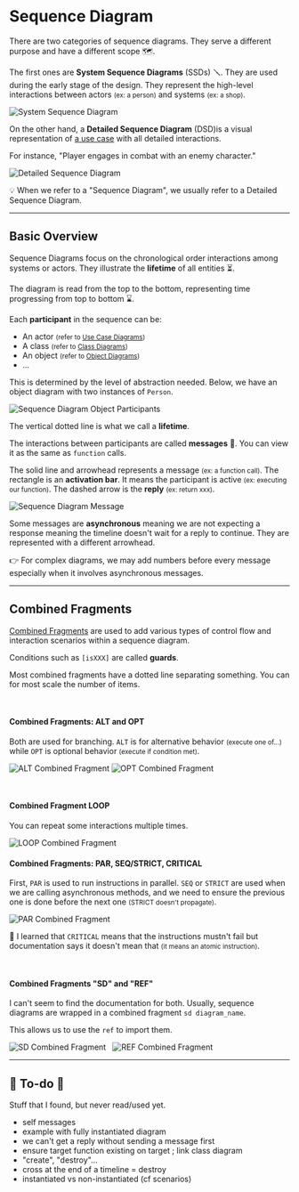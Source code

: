 # Sequence Diagram

<div class="row row-cols-md-2"><div>

There are two categories of sequence diagrams. They serve a different purpose and have a different scope 🗺️.

The first ones are **System Sequence Diagrams** (SSDs) 🪛. They are used during the early stage of the design. They represent the high-level interactions between actors <small>(ex: a person)</small> and systems <small>(ex: a shop)</small>.

<div class="text-center">

![System Sequence Diagram](_uml/ssd.svg)
</div>
</div><div>

On the other hand, a **Detailed Sequence Diagram** (DSD)is a visual representation of [a use case](../use_case/index.md) with all detailed interactions.

For instance, "Player engages in combat with an enemy character."

<div class="text-center">

![Detailed Sequence Diagram](_uml/dsd.svg)
</div>

💡 When we refer to a "Sequence Diagram", we usually refer to a Detailed Sequence Diagram.
</div></div>

<hr class="sep-both">

## Basic Overview

<div class="row row-cols-md-2"><div>

Sequence Diagrams focus on the chronological order interactions among systems or actors. They illustrate the **lifetime** of all entities ⏳.

The diagram is read from the top to the bottom, representing time progressing from top to bottom ⌛.

Each **participant** in the sequence can be:

* An actor <small>(refer to [Use Case Diagrams](../use_case/index.md))</small>
* A class <small>(refer to [Class Diagrams](../class/index.md))</small>
* An object <small>(refer to [Object Diagrams](../object/index.md))</small>
* ...

This is determined by the level of abstraction needed. Below, we have an object diagram with two instances of `Person`.

<div class="text-center">

![Sequence Diagram Object Participants](_uml/obj.svg)
</div>

The vertical dotted line is what we call a **lifetime**.
</div><div>

The interactions between participants are called **messages** 📮. You can view it as the same as `function` calls.

The solid line and arrowhead represents a message <small>(ex: a function call)</small>. The rectangle is an **activation bar**. It means the participant is active <small>(ex: executing our function)</small>. The dashed arrow is the **reply** <small>(ex: return xxx)</small>.

<div class="text-center">

![Sequence Diagram Message](_uml/msg.svg)
</div>

Some messages are **asynchronous** meaning we are not expecting a response meaning the timeline doesn't wait for a reply to continue. They are represented with a different arrowhead.

👉 For complex diagrams, we may add numbers before every message especially when it involves asynchronous messages.
</div></div>

<hr class="sep-both">

## Combined Fragments

<div class="row row-cols-md-2"><div>

[Combined Fragments](https://www.uml-diagrams.org/sequence-diagrams-combined-fragment.html) are used to add various types of control flow and interaction scenarios within a sequence diagram.

Conditions such as `[isXXX]` are called **guards**.

Most combined fragments have a dotted line separating something. You can for most scale the number of items.

<br>

#### Combined Fragments: ALT and OPT

Both are used for branching. `ALT` is for alternative behavior <small>(execute one of...)</small> while `OPT` is optional behavior <small>(execute if condition met)</small>.

<div class="text-center">

![ALT Combined Fragment](_uml/fragment_alt.svg)
![OPT Combined Fragment](_uml/fragment_opt.svg)
</div>

<br>

#### Combined Fragment LOOP 

You can repeat some interactions multiple times.

<div class="text-center">

![LOOP Combined Fragment](_uml/fragment_loop.svg)
</div>
</div><div>

#### Combined Fragments: PAR, SEQ/STRICT, CRITICAL

First, `PAR` is used to run instructions in parallel. `SEQ` or `STRICT` are used when we are calling asynchronous methods, and we need to ensure the previous one is done before the next one <small>(STRICT doesn't propagate)</small>.

<div class="text-center">

![PAR Combined Fragment](_uml/fragment_par.svg)
</div>

🐫 I learned that `CRITICAL` means that the instructions mustn't fail but documentation says it doesn't mean that <small>(it means an atomic instruction)</small>.

<br>

#### Combined Fragments "SD" and "REF"

I can't seem to find the documentation for both. Usually, sequence diagrams are wrapped in a combined fragment `sd diagram_name`.

This allows us to use the `ref` to import them.

<div class="text-center">

![SD Combined Fragment](_uml/sd.svg) &nbsp;
![REF Combined Fragment](_uml/ref.svg)
</div>
</div></div>

<hr class="sep-both">

## 👻 To-do 👻

Stuff that I found, but never read/used yet.

<div class="row row-cols-md-2"><div>

* self messages
* example with fully instantiated diagram
* we can't get a reply without sending a message first
* ensure target function existing on target ; link class diagram
* "create", "destroy"...
* cross at the end of a timeline = destroy
* instantiated vs non-instantiated (cf scenarios)
</div><div>
</div></div>